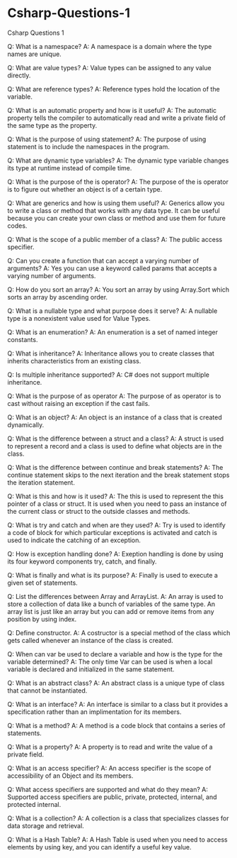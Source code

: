 # Csharp-Questions-1
Csharp Questions 1

Q: What is a namespace?
A: A namespace is a domain where the type names are unique.

Q: What are value types?
A: Value types can be assigned to any value directly.

Q: What are reference types?
A: Reference types hold the location of the variable.

Q: What is an automatic property and how is it useful?
A: The automatic property tells the compiler to automatically read and write a private field of the same type as the property.

Q: What is the purpose of using statement?
A: The purpose of using statement is to include the namespaces in the program.

Q: What are dynamic type variables?
A: The dynamic type variable changes its type at runtime instead of compile time.

Q: What is the purpose of the is operator?
A: The purpose of the is operator is to figure out whether an object is of a certain type.

Q: What are generics and how is using them useful?
A: Generics allow you to write a class or method that works with any data type. It can be useful because you can create your own class or method and use them for future codes.

Q: What is the scope of a public member of a class?
A: The public access specifier.

Q: Can you create a function that can accept a varying number of arguments?
A: Yes you can use a keyword called params that accepts a varying number of arguments.

Q: How do you sort an array?
A: You sort an array by using Array.Sort which sorts an array by ascending order.

Q: What is a nullable type and what purpose does it serve?
A: A nullable type is a nonexistent value used for Value Types.

Q: What is an enumeration?
A: An enumeration is a set of named integer constants.

Q: What is inheritance?
A: Inheritance allows you to create classes that inherits characteristics from an existing class.

Q: Is multiple inheritance supported?
A: C# does not support multiple inheritance.

Q: What is the purpose of as operator
A: The purpose of as operator is to cast without raising an exception if the cast fails.

Q: What is an object?
A: An object is an instance of a class that is created dynamically.

Q: What is the difference between a struct and a class?
A: A struct is used to represent a record and a class is used to define what objects are in the class.

Q: What is the difference between continue and break statements?
A: The continue statement skips to the next iteration and the break statement stops the iteration statement. 

Q: What is this and how is it used?
A: The this is used to represent the this pointer of a class or struct. It is used when you need to pass an instance of the current class or struct to the outside classes and methods.

Q: What is try and catch and when are they used?
A: Try is used to identify a code of block for which particular exceptions is activated and catch is used to indicate the catching of an exception.

Q: How is exception handling done?
A: Exeption handling is done by using its four keyword components try, catch, and finally.

Q: What is finally and what is its purpose?
A: Finally is used to execute a given set of statements.

Q: List the differences between Array and ArrayList.
A: An array is used to store a collection of data like a bunch of variables of the same type. An array list is just like an array but you can add or remove items from any position by using index. 

Q: Define constructor.
A: A costructor is a special method of the class which gets called whenever an instance of the class is created.

Q: When can var be used to declare a variable and how is the type for the variable determined?
A: The only time Var can be used is when a local variable is declared and initialized in the same statement.

Q: What is an abstract class?
A: An abstract class is a unique type of class that cannot be instantiated.

Q: What is an interface?
A: An interface is similar to a class but it provides a specification rather than an implimentation for its members. 

Q: What is a method?
A: A method is a code block that contains a series of statements.

Q: What is a property?
A: A property is to read and write the value of a private field.

Q: What is an access specifier?
A: An access specifier is the scope of accessibility of an Object and its members.

Q: What access specifiers are supported and what do they mean?
A: Supported access specifiers are public, private, protected, internal, and protected internal.

Q: What is a collection?
A: A collection is a class that specializes classes for data storage and retrieval.

Q: What is a Hash Table?
A: A Hash Table is used when you need to access elements by using key, and you can identify a useful key value.
